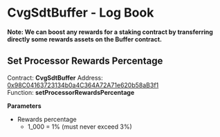 # CvgSdtBuffer - Log Book

**Note: We can boost any rewards for a staking contract by transferring directly some rewards assets on the Buffer contract.**

## Set Processor Rewards Percentage

Contract: **CvgSdtBuffer**
Address: [0x98C04163723134b0a4C364A72A71e620b58aB3f1](https://etherscan.io/address/0x98C04163723134b0a4C364A72A71e620b58aB3f1#code)\
Function: **setProcessorRewardsPercentage**

**Parameters**
- Rewards percentage
    - 1_000 = 1% (must never exceed 3%)